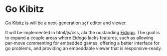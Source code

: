 Go Kibitz
=========

Go Kibitz ~~is~~ will be a next-generation `sgf` editor and viewer.

It will be implemented in html/js/css, ala the oustanding [Eidogo](http://eidogo.com/). The goal is to expand a couple areas where Eidogo lacks features, such as allowing per-move commenting for embedded games, offering a better interface for go problems, and providing an embeddable viewer that is responsive-ready.
